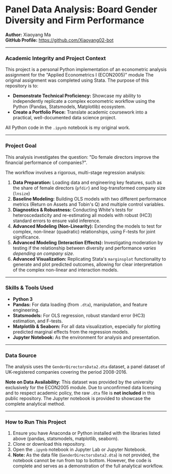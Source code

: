 # Panel Data Analysis: Board Gender Diversity and Firm Performance

**Author:** Xiaoyang Ma  
**GitHub Profile:** https://github.com/Xiaoyang02-bot

---

### Academic Integrity and Project Context

This project is a personal Python implementation of an econometric analysis assignment for the "Applied Econometrics I (ECON2005)" module
The original assignment was completed using Stata. The purpose of this repository is to:

* **Demonstrate Technical Proficiency:** Showcase my ability to independently replicate a complex econometric workflow using the Python (Pandas, Statsmodels, Matplotlib) ecosystem.
* **Create a Portfolio Piece:** Translate academic coursework into a practical, well-documented data science project.

All Python code in the `.ipynb` notebook is my original work.

---

### Project Goal

This analysis investigates the question: "Do female directors improve the financial performance of companies?".

The workflow involves a rigorous, multi-stage regression analysis:

1.  **Data Preparation:** Loading data and engineering key features, such as the share of female directors (`pfdir`) and log-transformed company size (`lnsize`)
2.  **Baseline Modeling:** Building OLS models with two different performance metrics (Return on Assets and Tobin's Q) and multiple control variables.
3.  **Diagnostics & Robustness:** Conducting White's tests for heteroscedasticity and re-estimating all models with robust (HC3) standard errors to ensure valid inference.
4.  **Advanced Modeling (Non-Linearity):** Extending the models to test for complex, non-linear (quadratic) relationships, using F-tests for joint significance.
5.  **Advanced Modeling (Interaction Effects):** Investigating moderation by testing if the relationship between diversity and performance *varies depending on company size*.
6.  **Advanced Visualization:** Replicating Stata's `marginsplot` functionality to generate and plot predicted outcomes, allowing for clear interpretation of the complex non-linear and interaction models.

---

### Skills & Tools Used

* **Python 3**
* **Pandas:** For data loading (from `.dta`), manipulation, and feature engineering.
* **Statsmodels:** For OLS regression, robust standard error (HC3) estimation, and F-tests.
* **Matplotlib & Seaborn:** For all data visualization, especially for plotting predicted marginal effects from the regression models.
* **Jupyter Notebook:** As the environment for analysis and presentation.

---

### Data Source

The analysis uses the `GenderDirectorsData2.dta` dataset, a panel dataset of UK-registered companies covering the period 2008-2016.

**Note on Data Availability:** This dataset was provided by the university exclusively for the ECON2005 module. Due to unconfirmed data licensing and to respect academic policy, the raw `.dta` file is **not included** in this public repository. The Jupyter notebook is provided to showcase the complete analytical method.

---

### How to Run This Project

1.  Ensure you have Anaconda or Python installed with the libraries listed above (pandas, statsmodels, matplotlib, seaborn).
2.  Clone or download this repository.
3.  Open the `.ipynb` notebook in Jupyter Lab or Jupyter Notebook.
4.  **Note:** As the data file (`GenderDirectorsData2.dta`) is not provided, the notebook cannot be run from top to bottom. However, the code is complete and serves as a demonstration of the full analytical workflow.
